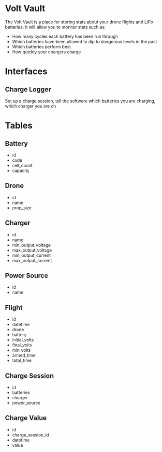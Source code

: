 # Volt Vault
The Volt Vault is a place for storing stats about your drone flights and LiPo batteries. It will allow you to monitor stats such as:
- How many cycles each battery has been run through
- Which batteries have been allowed to dip to dangerous levels in the past
- Which batteries perform best
- How quickly your chargers charge

# Interfaces
## Charge Logger
Set up a charge session, tell the software which batteries you are charging, which charger you are ch

# Tables
## Battery
- id
- code
- cell_count
- capacity

## Drone
- id
- name
- prop_size

## Charger
- id
- name
- min_output_voltage
- max_output_voltage
- min_output_current
- max_output_current

## Power Source
- id
- name

## Flight
- id
- datetime
- drone
- battery
- initial_volts
- final_volts
- min_volts
- armed_time
- total_time

## Charge Session
- id
- batteries
- charger
- power_source

## Charge Value
- id
- charge_session_id
- datetime
- value
